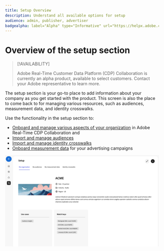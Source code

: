 ```yaml
---
title: Setup Overview
description: Understand all available options for setup 
audience: admin, publisher, advertiser
badgealpha: label="Alpha" type="Informative" url="https://helpx.adobe.com/legal/product-descriptions/real-time-customer-data-platform-b2b-edition-prime-and-ultimate-packages.html newtab=true"
---
```


# Overview of the setup section

>[!AVAILABILITY]
>
>Adobe Real-Time Customer Data Platform (CDP) Collaboration is currently an alpha product, available to select customers. Contact your Adobe representative to learn more. 

The setup section is your go-to place to add information about your company as you get started with the product. This screen is also the place to come back to for managing various resources, such as audiences, measurement data, and identity crosswalks. 

Use the functionality in the setup section to:

* [Onboard and manage various aspects of your organization](/help/guide/setup/onboard-organization.md) in Adobe Real-Time CDP Collaboration and 
* [Import and manage audiences](/help/guide/setup/onboard-audiences.md)
* [Import and manage identity crosswalks](/help/guide/setup/identity-crosswalk.md)
* [Onboard measurement data](/help/guide/setup/onboard-measurement-data.md) for your advertising campaigns 

![Setup page](/help/assets/setup/setup-page.png)


